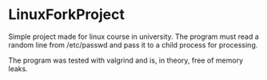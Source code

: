 # LinuxForkProject
Simple project made for linux course in university. The program must read a random line from /etc/passwd and pass it to a child process for processing.

The program was tested with valgrind and is, in theory, free of memory leaks.
